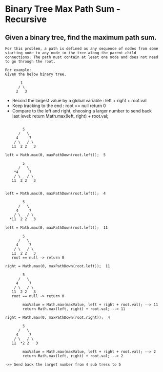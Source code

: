 # Binary Tree Max Path Sum - Recursive
## Given a binary tree, find the maximum path sum.

```
For this problem, a path is defined as any sequence of nodes from some starting node to any node in the tree along the parent-child connections. The path must contain at least one node and does not need to go through the root.

For example:
Given the below binary tree,

       1
      / \
     2   3
```

- Record the largest value by a global variable : left + right + root.val
- Keep tracking to the end : root == null return 0
- Compare to the left and right, choosing a larger number to send back last level:  return Math.max(left, right) + root.val;

```

        5
      /   \
     4     7
    / \   / \
   11  2 2   3

left = Math.max(0, maxPathDown(root.left));  5

        5
      /   \
    *4     7
    / \   / \
   11  2 2   3


left = Math.max(0, maxPathDown(root.left));  4

        5
      /   \
     4     7
    / \   / \
  *11  2 2   3

left = Math.max(0, maxPathDown(root.left));  11

        5
      /   \
     4     7
    / \   / \
   11  2 2   3
   root == null -> return 0

right = Math.max(0, maxPathDown(root.left));  11

        5
      /   \
     4     7
    / \   / \
   11  2 2   3
   root == null -> return 0

        maxValue = Math.max(maxValue, left + right + root.val); --> 11
        return Math.max(left, right) + root.val; --> 11

right = Math.max(0, maxPathDown(root.right));  4

        5
      /   \
     4     7
    / \   / \
   11  *2 2   3

        maxValue = Math.max(maxValue, left + right + root.val); --> 2
        return Math.max(left, right) + root.val; --> 2

->> Send back the larget number from 4 sub tress to 5

```

